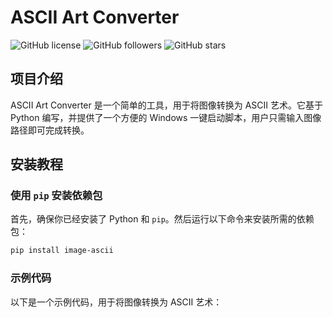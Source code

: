 # ASCII Art Converter

![GitHub license](https://img.shields.io/badge/license-MIT-blue.svg)
![GitHub followers](https://img.shields.io/github/followers/tianhukj.svg?style=social&label=Follow)
![GitHub stars](https://img.shields.io/github/stars/tianhukj/ASCII-Art-Converter.svg?style=social&label=Star)

## 项目介绍

ASCII Art Converter 是一个简单的工具，用于将图像转换为 ASCII 艺术。它基于 Python 编写，并提供了一个方便的 Windows 一键启动脚本，用户只需输入图像路径即可完成转换。

## 安装教程

### 使用 `pip` 安装依赖包

首先，确保你已经安装了 Python 和 `pip`。然后运行以下命令来安装所需的依赖包：

```bash
pip install image-ascii
```

### 示例代码
以下是一个示例代码，用于将图像转换为 ASCII 艺术：
